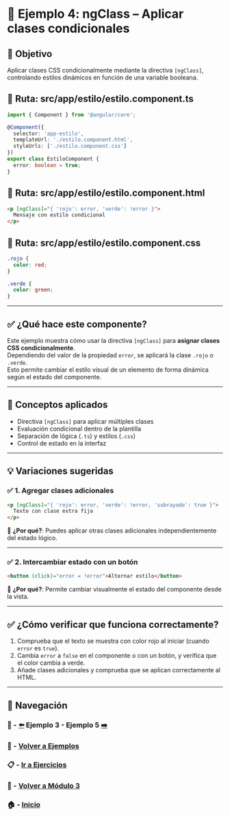 # 🧪 Ejemplo 4: ngClass – Aplicar clases condicionales

## 🎯 Objetivo
Aplicar clases CSS condicionalmente mediante la directiva `[ngClass]`, controlando estilos dinámicos en función de una variable booleana.

## 📁 Ruta: src/app/estilo/estilo.component.ts
```ts
import { Component } from '@angular/core';

@Component({
  selector: 'app-estilo',
  templateUrl: './estilo.component.html',
  styleUrls: ['./estilo.component.css']
})
export class EstiloComponent {
  error: boolean = true;
}
```

## 📁 Ruta: src/app/estilo/estilo.component.html
```html
<p [ngClass]="{ 'rojo': error, 'verde': !error }">
  Mensaje con estilo condicional
</p>
```

## 📁 Ruta: src/app/estilo/estilo.component.css
```css
.rojo {
  color: red;
}

.verde {
  color: green;
}
```

---

## ✅ ¿Qué hace este componente?

Este ejemplo muestra cómo usar la directiva `[ngClass]` para **asignar clases CSS condicionalmente**.  
Dependiendo del valor de la propiedad `error`, se aplicará la clase `.rojo` o `.verde`.  
Esto permite cambiar el estilo visual de un elemento de forma dinámica según el estado del componente.

---

## 🧠 Conceptos aplicados

- Directiva `[ngClass]` para aplicar múltiples clases
- Evaluación condicional dentro de la plantilla
- Separación de lógica (`.ts`) y estilos (`.css`)
- Control de estado en la interfaz

---

## 💡 Variaciones sugeridas

### ✅ 1. Agregar clases adicionales
```html
<p [ngClass]="{ 'rojo': error, 'verde': !error, 'subrayado': true }">
  Texto con clase extra fija
</p>
```
📌 **¿Por qué?**: Puedes aplicar otras clases adicionales independientemente del estado lógico.

---

### ✅ 2. Intercambiar estado con un botón

```html
<button (click)="error = !error">Alternar estilo</button>
```
📌 **¿Por qué?**: Permite cambiar visualmente el estado del componente desde la vista.

---

## ✅ ¿Cómo verificar que funciona correctamente?

1. Comprueba que el texto se muestra con color rojo al iniciar (cuando `error` es `true`).
2. Cambia `error` a `false` en el componente o con un botón, y verifica que el color cambia a verde.
3. Añade clases adicionales y comprueba que se aplican correctamente al HTML.

---

## 🔁 Navegación

### 🧪 - [⬅️](./Ejemplo_3.md) Ejemplo 3 - Ejemplo 5 [➡️](./Ejemplo_5.md)

### 🧪 - [Volver a Ejemplos](../README.md)

### 📋 - [Ir a Ejercicios](../../Ejercicios/README.md)

### 📘 - [Volver a Módulo 3](../../Modulo_3.md)

### 🏠 - [Inicio](../../../README.md)

